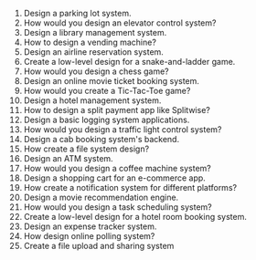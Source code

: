 1. Design a parking lot system. 
2. How would you design an elevator control system? 
3. Design a library management system. 
4. How to design a vending machine? 
5. Design an airline reservation system. 
6. Create a low-level design for a snake-and-ladder game. 
7. How would you design a chess game?
8. Design an online movie ticket booking system. 
9. How would you create a Tic-Tac-Toe game? 
10. Design a hotel management system. 
11. How to design a split payment app like Splitwise?
12. Design a basic logging system applications. 
13. How would you design a traffic light control system? 
14. Design a cab booking system's backend. 
15. How create a file system design? 
16. Design an ATM system. 
17. How would you design a coffee machine system? 
18. Design a shopping cart for an e-commerce app. 
19. How create a notification system for different platforms? 
20. Design a movie recommendation engine. 
21. How would you design a task scheduling system? 
22. Create a low-level design for a hotel room booking system. 
23. Design an expense tracker system. 
24. How design online polling system? 
25. Create a file upload and sharing system
